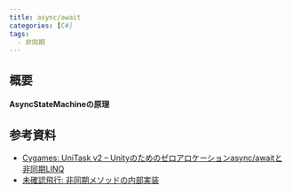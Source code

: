 ```yaml
---
title: async/await
categories: [C#]
tags:
  - 非同期
---
```


## 概要


#### AsyncStateMachineの原理



## 参考資料

- [Cygames: UniTask v2 – Unityのためのゼロアロケーションasync/awaitと非同期LINQ](https://tech.cygames.co.jp/archives/3417/)
- [未確認飛行: 非同期メソッドの内部実装](https://ufcpp.net/study/csharp/sp5_awaitable.html)


<!-- リンク -->
[カスタムAsyncMethodBuilder]: https://github.com/dotnet/roslyn/blob/main/docs/features/task-types.md